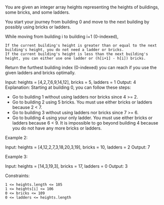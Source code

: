 You are given an integer array heights representing the heights of buildings, some bricks, and some ladders.

You start your journey from building 0 and move to the next building by possibly using bricks or ladders.

While moving from building i to building i+1 (0-indexed),

    If the current building's height is greater than or equal to the next building's height, you do not need a ladder or bricks.
    If the current building's height is less than the next building's height, you can either use one ladder or (h[i+1] - h[i]) bricks.

Return the furthest building index (0-indexed) you can reach if you use the given ladders and bricks optimally.

Input: heights = [4,2,7,6,9,14,12], bricks = 5, ladders = 1
Output: 4
Explanation: Starting at building 0, you can follow these steps:

- Go to building 1 without using ladders nor bricks since 4 >= 2.
- Go to building 2 using 5 bricks. You must use either bricks or ladders because 2 < 7.
- Go to building 3 without using ladders nor bricks since 7 >= 6.
- Go to building 4 using your only ladder. You must use either bricks or ladders because 6 < 9.
  It is impossible to go beyond building 4 because you do not have any more bricks or ladders.

Example 2:

Input: heights = [4,12,2,7,3,18,20,3,19], bricks = 10, ladders = 2
Output: 7

Example 3:

Input: heights = [14,3,19,3], bricks = 17, ladders = 0
Output: 3

Constraints:

    1 <= heights.length <= 105
    1 <= heights[i] <= 106
    0 <= bricks <= 109
    0 <= ladders <= heights.length
